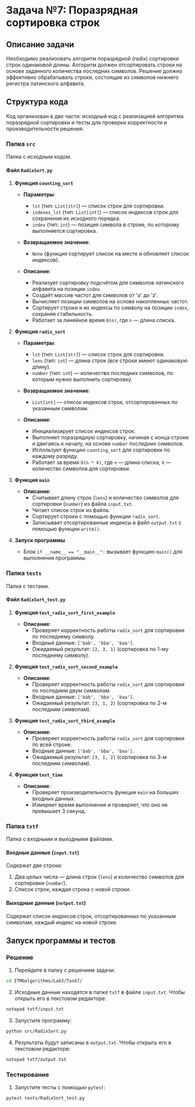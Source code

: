 # Задача №7: Поразрядная сортировка строк

## Описание задачи
Необходимо реализовать алгоритм поразрядной (radix) сортировки строк одинаковой длины. Алгоритм должен отсортировать строки на основе заданного количества последних символов. Решение должно эффективно обрабатывать строки, состоящие из символов нижнего регистра латинского алфавита.

## Структура кода
Код организован в две части: исходный код с реализацией алгоритма поразрядной сортировки и тесты для проверки корректности и производительности решения.

### Папка `src`
Папка с исходным кодом.

#### Файл `RadixSort.py`

1. **Функция `counting_sort`**

   - **Параметры**:
     - `lst` (тип: `List[str]`) — список строк для сортировки.
     - `indexes_lst` (тип: `List[int]`) — список индексов строк для сохранения их исходного порядка.
     - `index` (тип: `int`) — позиция символа в строке, по которому выполняется сортировка.

   - **Возвращаемое значение**:
     - `None` (функция сортирует список на месте и обновляет список индексов).

   - **Описание**:
     - Реализует сортировку подсчётом для символов латинского алфавита на позиции `index`.
     - Создаёт массив частот для символов от 'a' до 'z'.
     - Вычисляет позиции символов на основе накопленных частот.
     - Сортирует строки и их индексы по символу на позиции `index`, сохраняя стабильность.
     - Работает за линейное время `O(n)`, где `n` — длина списка.

2. **Функция `radix_sort`**

   - **Параметры**:
     - `lst` (тип: `List[str]`) — список строк для сортировки.
     - `lens` (тип: `int`) — длина строк (все строки имеют одинаковую длину).
     - `number` (тип: `int`) — количество последних символов, по которым нужно выполнить сортировку.

   - **Возвращаемое значение**:
     - `List[int]` — список индексов строк, отсортированных по указанным символам.

   - **Описание**:
     - Инициализирует список индексов строк.
     - Выполняет поразрядную сортировку, начиная с конца строки и двигаясь к началу, на основе `number` последних символов.
     - Использует функцию `counting_sort` для сортировки по каждому разряду.
     - Работает за время `O(n * k)`, где `n` — длина списка, `k` — количество символов для сортировки.

3. **Функция `main`**

   - **Описание**:
     - Считывает длину строк (`lens`) и количество символов для сортировки (`number`) из файла `input.txt`.
     - Читает список строк из файла.
     - Сортирует строки с помощью функции `radix_sort`.
     - Записывает отсортированные индексы в файл `output.txt` с помощью функции `write()`.

4. **Запуск программы**
   - Блок `if __name__ == "__main__":` вызывает функцию `main()` для выполнения программы.

### Папка `tests`
Папка с тестами.

#### Файл `RadixSort_test.py`

1. **Функция `test_radix_sort_first_example`**

   - **Описание**:
     - Проверяет корректность работы `radix_sort` для сортировки по последнему символу.
     - Входные данные: `['bab', 'bba', 'baa']`.
     - Ожидаемый результат: `[2, 3, 1]` (сортировка по 1-му последнему символу).

2. **Функция `test_radix_sort_second_example`**

   - **Описание**:
     - Проверяет корректность работы `radix_sort` для сортировки по последним двум символам.
     - Входные данные: `['bab', 'bba', 'baa']`.
     - Ожидаемый результат: `[3, 1, 2]` (сортировка по 2-м последним символам).

3. **Функция `test_radix_sort_third_example`**

   - **Описание**:
     - Проверяет корректность работы `radix_sort` для сортировки по всей строке.
     - Входные данные: `['bab', 'bba', 'baa']`.
     - Ожидаемый результат: `[3, 1, 2]` (сортировка по 3-м последним символам).

4. **Функция `test_time`**

   - **Описание**:
     - Проверяет производительность функции `main` на больших входных данных.
     - Измеряет время выполнения и проверяет, что оно не превышает 3 секунд.

### Папка `txtf`
Папка с входными и выходными файлами.

#### Входные данные (`input.txt`)
Содержат две строки:
1. Два целых числа — длина строк (`lens`) и количество символов для сортировки (`number`).
2. Список строк, каждая строка с новой строки.

#### Выходные данные (`output.txt`)
Содержат список индексов строк, отсортированных по указанным символам, каждый индекс на новой строке.

## Запуск программы и тестов

### Решение

1. Перейдите в папку с решением задачи:
```bash
cd ITMOalgorithms/Lab3/Task7/
```

2. Исходные данные находятся в папке `txtf` в файле `input.txt`. Чтобы открыть его в текстовом редакторе:
```bash
notepad txtf/input.txt
```

3. Запустите программу:
```bash
python src/RadixSort.py
```

4. Результаты будут записаны в `output.txt`. Чтобы открыть его в текстовом редакторе:
```bash
notepad txtf/output.txt
```

### Тестирование

1. Запустите тесты с помощью `pytest`:
```bash
pytest tests/RadixSort_test.py
```
